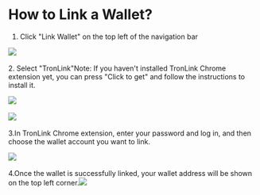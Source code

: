 # How to Link a Wallet?

1. Click "Link Wallet" on the top left of the navigation bar

![](https://1563500775-files.gitbook.io/\~/files/v0/b/gitbook-x-prod.appspot.com/o/spaces%2Fh6Axvojd2SCz7Alg2EYP%2Fuploads%2FnTRKQVPk1MpiR9l42arJ%2F%E5%9B%BE%E7%89%87.png?alt=media\&token=9e787d55-f6f2-4376-a006-e468c7f579c0)​

2\. Select "TronLink"Note: If you haven't installed TronLink Chrome extension yet, you can press "Click to get" and follow the instructions to install it.

​![](https://1563500775-files.gitbook.io/\~/files/v0/b/gitbook-x-prod.appspot.com/o/spaces%2Fh6Axvojd2SCz7Alg2EYP%2Fuploads%2FfrUbT15HtH3ZU2yumwWd%2F%E5%9B%BE%E7%89%87.png?alt=media\&token=60fc2025-8c24-4617-a7a0-1838464c8299)

​​![](https://1563500775-files.gitbook.io/\~/files/v0/b/gitbook-x-prod.appspot.com/o/spaces%2Fh6Axvojd2SCz7Alg2EYP%2Fuploads%2FbgVKGo3s9GNWnYWMc12p%2F%E5%9B%BE%E7%89%87.png?alt=media\&token=4f0bd4ce-2506-4618-b070-a1e9b069e16a)

​3.In TronLink Chrome extension, enter your password and log in, and then choose the wallet account you want to link.

​![](https://1563500775-files.gitbook.io/\~/files/v0/b/gitbook-x-prod.appspot.com/o/spaces%2Fh6Axvojd2SCz7Alg2EYP%2Fuploads%2FRTvM28UZge3H6G0VmCXY%2F%E5%9B%BE%E7%89%87.png?alt=media\&token=a8f644bf-2fda-4595-971c-76a20fc01305)

​4.Once the wallet is successfully linked, your wallet address will be shown on the top left corner.​![](https://1563500775-files.gitbook.io/\~/files/v0/b/gitbook-x-prod.appspot.com/o/spaces%2Fh6Axvojd2SCz7Alg2EYP%2Fuploads%2FQ6sMIXlsqHyajIaRXkVh%2F%E5%9B%BE%E7%89%87.png?alt=media\&token=e7fbff6b-22b6-4a21-8fe3-2047dd978b2d)​
